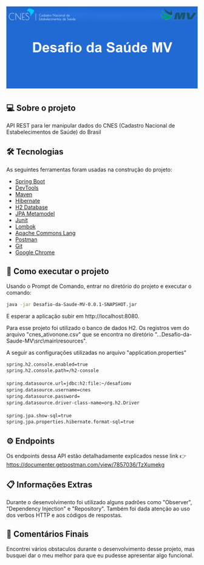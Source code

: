 <h1 align="center">
    <img alt="Desafio da Saúde MV" title="#Desafio da Saúde MV" src="banner.png" />
</h1>

## 💻 Sobre o projeto
API REST para ler manipular dados do CNES (Cadastro Nacional de Estabelecimentos de Saúde) do Brasil

## 🛠 Tecnologias

As seguintes ferramentas foram usadas na construção do projeto:

- <a href="https://spring.io/projects/spring-boot">Spring Boot</a>
- <a href="https://docs.spring.io/spring-boot/docs/2.1.5.RELEASE/reference/html/using-boot-devtools.html">DevTools</a>
- <a href="https://maven.apache.org">Maven</a>
- <a href="https://hibernate.org">Hibernate</a>
- <a href="https://www.h2database.com/html/main.html">H2 Database</a>
- <a href="https://docs.jboss.org/hibernate/orm/5.4/topical/html_single/metamodelgen/MetamodelGenerator.html">JPA Metamodel</a>
- <a href="https://junit.org/junit5/">Junit</a>
- <a href="https://projectlombok.org/">Lombok</a>
- <a href="https://commons.apache.org/proper/commons-lang/">Apache Commons Lang</a>
- <a href="https://www.postman.com">Postman</a>
- <a href="https://git-scm.com">Git</a>
- <a href="https://www.google.com/intl/pt-BR/chrome/">Google Chrome</a>


## 🚀 Como executar o projeto

Usando o Prompt de Comando, entrar no diretório do projeto e executar o comando:

```bash
java -jar Desafio-da-Saude-MV-0.0.1-SNAPSHOT.jar
```
E esperar a aplicação subir em http://localhost:8080.

Para esse projeto foi utilizado o banco de dados H2. Os registros vem do arquivo "cnes_ativonone.csv"
que se encontra no diretório "...Desafio-da-Saude-MV\src\main\resources".

A seguir as configurações utilizadas no arquivo "application.properties"
```bash
spring.h2.console.enabled=true
spring.h2.console.path=/h2-console

spring.datasource.url=jdbc:h2:file:~/desafiomv
spring.datasource.username=cnes
spring.datasource.password=
spring.datasource.driver-class-name=org.h2.Driver

spring.jpa.show-sql=true
spring.jpa.properties.hibernate.format-sql=true
```

## ⚙️ Endpoints

Os endpoints dessa API estão detalhadamente explicados nesse link :point_right: https://documenter.getpostman.com/view/7857036/TzXumekg

## 📋 Informações Extras

Durante o desenvolvimento foi utilizado alguns padrões como "Observer", "Dependency Injection" e "Repository". 
Também foi dada atenção ao uso dos verbos HTTP e aos códigos de respostas.

## 🎁 Comentários Finais

Encontrei vários obstaculos durante o desenvolvimento desse projeto, mas busquei dar o meu melhor para que eu pudesse apresentar
algo funcional.